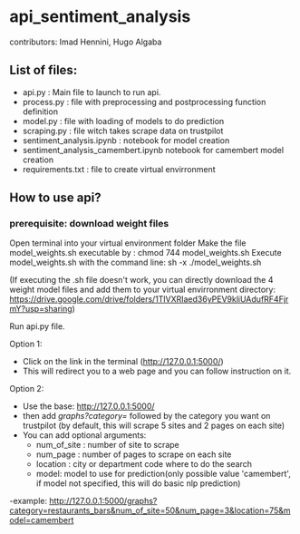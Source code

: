 # api_sentiment_analysis
contributors: Imad Hennini, Hugo Algaba

## List of files:
- api.py : Main file to launch to run api.
- process.py : file with preprocessing and postprocessing function definition
- model.py : file with loading of models to do prediction
- scraping.py : file witch takes scrape data on trustpilot
- sentiment_analysis.ipynb : notebook for model creation
- sentiment_analysis_camembert.ipynb notebook for camembert model creation
- requirements.txt : file to create virtual envirronment

## How to use api?
### prerequisite: download weight files
Open terminal into your virtual environment folder
Make the file model_weights.sh executable by : chmod 744 model_weights.sh
Execute model_weights.sh with the command line: sh -x ./model_weights.sh

(If executing the .sh file doesn't work, you can directly download the 4 weight model files and add them to your virtual envirronment directory:
https://drive.google.com/drive/folders/1TlVXRIaed36yPEV9kliUAdufRF4FjrmY?usp=sharing)

Run api.py file.

Option 1:
- Click on the link in the terminal (http://127.0.0.1:5000/)
- This will redirect you to a web page and you can follow instruction on it.

Option 2:
- Use the base: http://127.0.0.1:5000/
- then add *graphs?category=* followed by the category you want on trustpilot (by default, this will scrape 5 sites and 2 pages on each site)
- You can add optional arguments:
  - num_of_site : number of site to scrape
  - num_page : number of pages to scrape on each site
  - location : city or department code where to do the search
  - model: model to use for prediction(only possible value 'camembert', if model not specified, this will do basic nlp prediction)
  
-example: http://127.0.0.1:5000/graphs?category=restaurants_bars&num_of_site=50&num_page=3&location=75&model=camembert
